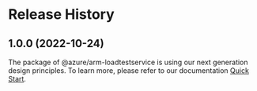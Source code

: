 # Release History
    
## 1.0.0 (2022-10-24)

The package of @azure/arm-loadtestservice is using our next generation design principles. To learn more, please refer to our documentation [Quick Start](https://aka.ms/js-track2-quickstart).
